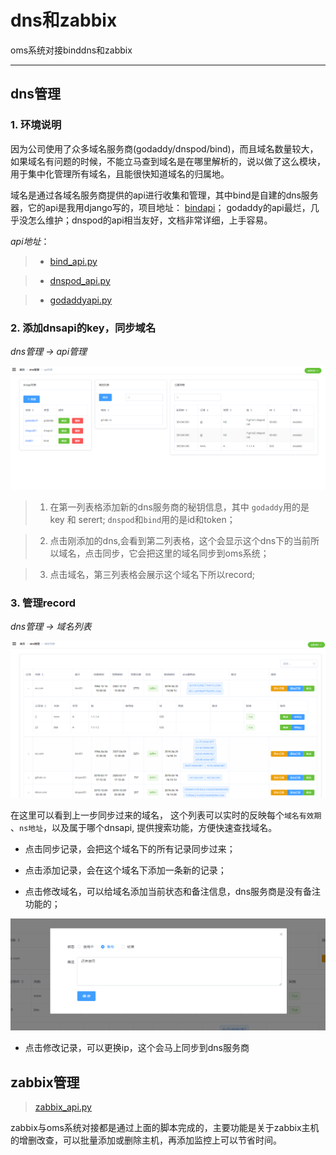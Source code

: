# dns和zabbix
oms系统对接binddns和zabbix

---

## dns管理

### 1. 环境说明

因为公司使用了众多域名服务商(godaddy/dnspod/bind)，而且域名数量较大，如果域名有问题的时候，不能立马查到域名是在哪里解析的，说以做了这么模块，用于集中化管理所有域名，且能很快知道域名的归属地。

域名是通过各域名服务商提供的api进行收集和管理，其中bind是自建的dns服务器，它的api是我用django写的，项目地址： [bindapi](https://github.com/itimor/bindapi.git)； godaddy的api最烂，几乎没怎么维护；dnspod的api相当友好，文档非常详细，上手容易。

*api地址*：

> - [bind_api.py](https://github.com/itimor/django-oms/blob/master/omsBackend/dnsmanager/bind_api.py)

> - [dnspod_api.py](https://github.com/itimor/django-oms/blob/master/omsBackend/dnsmanager/dnspod_api.py)

> - [godaddyapi.py](https://github.com/itimor/django-oms/blob/master/omsBackend/dnsmanager/godaddy_api.py)

### 2. 添加dnsapi的key，同步域名

*dns管理 -> api管理*

![发布结果](/assets/images/dns/dns1.png)

> 1. 在第一列表格添加新的dns服务商的秘钥信息，其中 `godaddy`用的是 key 和 serert; `dnspod`和`bind`用的是id和token；

> 2. 点击刚添加的dns,会看到第二列表格，这个会显示这个dns下的当前所以域名，点击同步，它会把这里的域名同步到oms系统；

> 3. 点击域名，第三列表格会展示这个域名下所以record;


### 3. 管理record

*dns管理 -> 域名列表*

![发布结果](/assets/images/dns/dns2.png)

在这里可以看到上一步同步过来的域名， 这个列表可以实时的反映每个`域名有效期` 、`ns地址`，以及属于哪个dnsapi, 提供搜索功能，方便快速查找域名。

- 点击同步记录，会把这个域名下的所有记录同步过来；

- 点击添加记录，会在这个域名下添加一条新的记录；

- 点击修改域名，可以给域名添加当前状态和备注信息，dns服务商是没有备注功能的；

![发布结果](/assets/images/dns/dns3.png)

- 点击修改记录，可以更换ip，这个会马上同步到dns服务商

## zabbix管理
> [zabbix_api.py](https://github.com/itimor/django-oms/blob/master/omsBackend/zbmanager/zabbix_api.py)

zabbix与oms系统对接都是通过上面的脚本完成的，主要功能是关于zabbix主机的增删改查，可以批量添加或删除主机，再添加监控上可以节省时间。